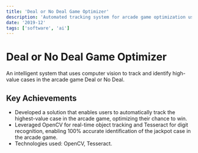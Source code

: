 ```yaml
---
title: 'Deal or No Deal Game Optimizer'
description: 'Automated tracking system for arcade game optimization using computer vision and OCR technology.'
date: '2019-12'
tags: ['software', 'ai']
---
```


# Deal or No Deal Game Optimizer

An intelligent system that uses computer vision to track and identify high-value cases in the arcade game Deal or No Deal.

## Key Achievements

- Developed a solution that enables users to automatically track the highest-value case in the arcade game, optimizing their chance to win.
- Leveraged OpenCV for real-time object tracking and Tesseract for digit recognition, enabling 100% accurate identification of the jackpot case in the arcade game.
- Technologies used: OpenCV, Tesseract. 